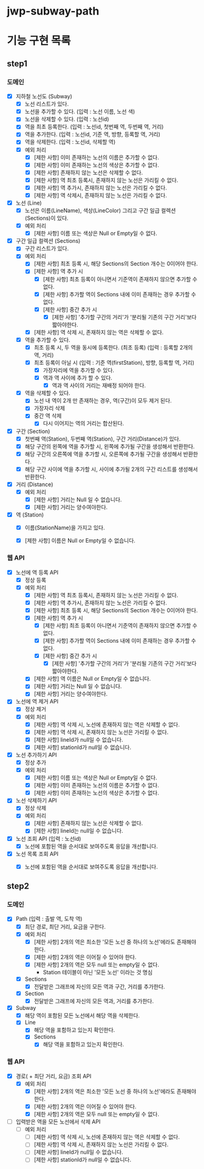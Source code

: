 # jwp-subway-path

# 기능 구현 목록

## step1

### 도메인
- [x] 지하철 노선도 (Subway)
  - [x] 노선 리스트가 있다.
  - [x] 노선을 추가할 수 있다. (입력 : 노선 이름, 노선 색)
  - [x] 노선을 삭제할 수 있다. (입력 : 노선id)
  - [x] 역을 최초 등록한다. (입력 : 노선id, 첫번째 역, 두번째 역, 거리)
  - [x] 역을 추가한다. (입력 : 노선id, 기준 역, 방향, 등록할 역, 거리)
  - [x] 역을 삭제한다. (입력 : 노선id, 삭제할 역)
  - [x] 예외 처리
    - [x] [제한 사항] 이미 존재하는 노선의 이름은 추가할 수 없다.
    - [x] [제한 사항] 이미 존재하는 노선의 색상은 추가할 수 없다.
    - [x] [제한 사항] 존재하지 않는 노선은 삭제할 수 없다.
    - [x] [제한 사항] 역 최초 등록시, 존재하지 않는 노선은 가리킬 수 없다.
    - [x] [제한 사항] 역 추가시, 존재하지 않는 노선은 가리킬 수 없다.
    - [x] [제한 사항] 역 삭제시, 존재하지 않는 노선은 가리킬 수 없다.

- [x] 노선 (Line)
    - [x] 노선은 이름(LineName), 색상(LineColor) 그리고 구간 일급 컬렉션(Sections)이 있다.
    - [x] 예외 처리
      - [x] [제한 사항] 이름 또는 색상은 Null or Empty일 수 없다.

- [x] 구간 일급 컬렉션 (Sections)
  - [x] 구간 리스트가 있다.
  - [x] 예외 처리
    - [x] [제한 사항] 최초 등록 시, 해당 Sections의 Section 개수는 0이어야 한다.
    - [x] [제한 사항] 역 추가 시
      - [x] [제한 사항] 최초 등록이 아니면서 기준역이 존재하지 않으면 추가할 수 없다. 
      - [x] [제한 사항] 추가할 역이 Sections 내에 이미 존재하는 경우 추가할 수 없다.
      - [x] [제한 사항] 중간 추가 시
        - [x] [제한 사항] '추가할 구간의 거리'가 '분리될 기존의 구간 거리'보다 짧아야한다.
    - [x] [제한 사항] 역 삭제 시, 존재하지 않는 역은 삭제할 수 없다.
  - [x] 역을 추가할 수 있다.
    - [x] 최초 등록 시, 두 역을 동시에 등록한다. (최초 등록) (입력 : 등록할 2개의 역, 거리)
    - [x] 최초 등록이 아닐 시 (입력 : 기준 역(firstStation), 방향, 등록할 역, 거리)
      - [x] 가장자리에 역을 추가할 수 있다.
      - [x] 역과 역 사이에 추가 할 수 있다.
        - [x] 역과 역 사이의 거리는 재배정 되어야 한다.
  - [x] 역을 삭제할 수 있다.
    - [x] 노선 내 역이 2개 만 존재하는 경우, 역(구간)이 모두 제거 된다.
    - [x] 가장자리 삭제
    - [x] 중간 역 삭제
      - [x] 다시 이어지는 역의 거리는 합산된다.

- [x] 구간 (Section)
  - [x] 첫번째 역(Station), 두번째 역(Station), 구간 거리(Distance)가 있다.
  - [x] 해당 구간의 왼쪽에 역을 추가할 시, 왼쪽에 추가될 구간을 생성해서 반환한다.
  - [x] 해당 구간의 오른쪽에 역을 추가할 시, 오른쪽에 추가될 구간을 생성해서 반환한다.
  - [x] 해당 구간 사이에 역을 추가할 시, 사이에 추가될 2개의 구간 리스트를 생성해서 반환한다.

- [x] 거리 (Distance)
  - [x] 예외 처리
    - [x] [제한 사항] 거리는 Null 일 수 없습니다.
    - [x] [제한 사항] 거리는 양수여야한다.

- [x] 역 (Station)
  - [x] 이름(StationName)을 가지고 있다.
  - [x] [제한 사항] 이름은 Null or Empty일 수 없습니다.


### 웹 API

- [x] 노선에 역 등록 API
  - [x] 정상 등록
  - [x] 예외 처리
    - [x] [제한 사항] 역 최초 등록시, 존재하지 않는 노선은 가리킬 수 없다.
    - [x] [제한 사항] 역 추가시, 존재하지 않는 노선은 가리킬 수 없다.
    - [x] [제한 사항] 최초 등록 시, 해당 Sections의 Section 개수는 0이어야 한다.
    - [x] [제한 사항] 역 추가 시
      - [x] [제한 사항] 최초 등록이 아니면서 기준역이 존재하지 않으면 추가할 수 없다.
      - [x] [제한 사항] 추가할 역이 Sections 내에 이미 존재하는 경우 추가할 수 없다.
      - [x] [제한 사항] 중간 추가 시
        - [x] [제한 사항] '추가할 구간의 거리'가 '분리될 기존의 구간 거리'보다 짧아야한다.
    - [x] [제한 사항] 역 이름은 Null or Empty일 수 없습니다.
    - [x] [제한 사항] 거리는 Null 일 수 없습니다.
    - [x] [제한 사항] 거리는 양수여야한다.

- [x] 노선에 역 제거 API
  - [x] 정상 제거
  - [x] 예외 처리
    - [x] [제한 사항] 역 삭제 시, 노선에 존재하지 않는 역은 삭제할 수 없다.
    - [x] [제한 사항] 역 삭제 시, 존재하지 않는 노선은 가리킬 수 없다.
    - [x] [제한 사항] lineId가 null일 수 없습니다.
    - [x] [제한 사항] stationId가 null일 수 없습니다.

- [x] 노선 추가하기 API
  - [x] 정상 추가
  - [x] 예외 처리
    - [x] [제한 사항] 이름 또는 색상은 Null or Empty일 수 없다.
    - [x] [제한 사항] 이미 존재하는 노선의 이름은 추가할 수 없다.
    - [x] [제한 사항] 이미 존재하는 노선의 색상은 추가할 수 없다.

- [x] 노선 삭제하기 API
  - [x] 정상 삭제
  - [x] 예외 처리
    - [x] [제한 사항] 존재하지 않는 노선은 삭제할 수 없다.
    - [x] [제한 사항] lineId는 null일 수 없습니다.

- [x] 노선 조회 API (입력 : 노선id)
  - [x] 노선에 포함된 역을 순서대로 보여주도록 응답을 개선합니다.

- [x] 노선 목록 조회 API
  - [x] 노선에 포함된 역을 순서대로 보여주도록 응답을 개선합니다.


## step2
### 도메인
- [x] Path (입력 : 출발 역, 도착 역)
  - [x] 최단 경로, 최단 거리, 요금을 구한다.
  - [x] 예외 처리
    - [x] [제한 사항] 2개의 역은 최소한 '모든 노선 중 하나의 노선'에라도 존재해야한다.
    - [x] [제한 사항] 2개의 역은 이어질 수 있어야 한다.
    - [x] [제한 사항] 2개의 역은 모두 null 또는 empty일 수 없다.
      - Station 테이블이 아닌 '모든 노선' 이라는 것 명심
  - [x] Sections
    - [x] 전달받은 그래프에 자신의 모든 역과 구간, 거리를 추가한다.
  - [x] Section
    - [x] 전달받은 그래프에 자신의 모든 역과, 거리를 추가한다.

- [x] Subway
  - [x] 해당 역이 포함된 모든 노선에서 해당 역을 삭제한다.
  - [x] Line
    - [x] 해당 역을 포함하고 있는지 확인한다.
    - [x] Sections
      - [x] 해당 역을 포함하고 있는지 확인한다.

### 웹 API
- [x] 경로( + 최단 거리, 요금) 조회 API
  - [x] 예외 처리
    - [x] [제한 사항] 2개의 역은 최소한 '모든 노선 중 하나의 노선'에라도 존재해야한다.
    - [x] [제한 사항] 2개의 역은 이어질 수 있어야 한다.
    - [x] [제한 사항] 2개의 역은 모두 null 또는 empty일 수 없다.
- [ ] 입력받은 역을 모든 노선에서 삭제 API
  - [ ] 예외 처리
    - [ ] [제한 사항] 역 삭제 시, 노선에 존재하지 않는 역은 삭제할 수 없다.
    - [ ] [제한 사항] 역 삭제 시, 존재하지 않는 노선은 가리킬 수 없다.
    - [ ] [제한 사항] lineId가 null일 수 없습니다.
    - [ ] [제한 사항] stationId가 null일 수 없습니다.
